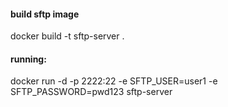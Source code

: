 #### build sftp image
docker build -t sftp-server .

#### running:
docker run -d -p 2222:22 -e SFTP_USER=user1 -e SFTP_PASSWORD=pwd123 sftp-server
